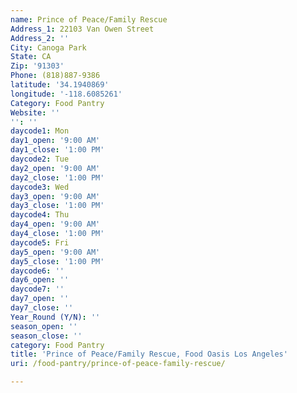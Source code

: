 ```yaml
---
name: Prince of Peace/Family Rescue
Address_1: 22103 Van Owen Street
Address_2: ''
City: Canoga Park
State: CA
Zip: '91303'
Phone: (818)887-9386
latitude: '34.1940869'
longitude: '-118.6085261'
Category: Food Pantry
Website: ''
'': ''
daycode1: Mon
day1_open: '9:00 AM'
day1_close: '1:00 PM'
daycode2: Tue
day2_open: '9:00 AM'
day2_close: '1:00 PM'
daycode3: Wed
day3_open: '9:00 AM'
day3_close: '1:00 PM'
daycode4: Thu
day4_open: '9:00 AM'
day4_close: '1:00 PM'
daycode5: Fri
day5_open: '9:00 AM'
day5_close: '1:00 PM'
daycode6: ''
day6_open: ''
daycode7: ''
day7_open: ''
day7_close: ''
Year_Round (Y/N): ''
season_open: ''
season_close: ''
category: Food Pantry
title: 'Prince of Peace/Family Rescue, Food Oasis Los Angeles'
uri: /food-pantry/prince-of-peace-family-rescue/

---
```

